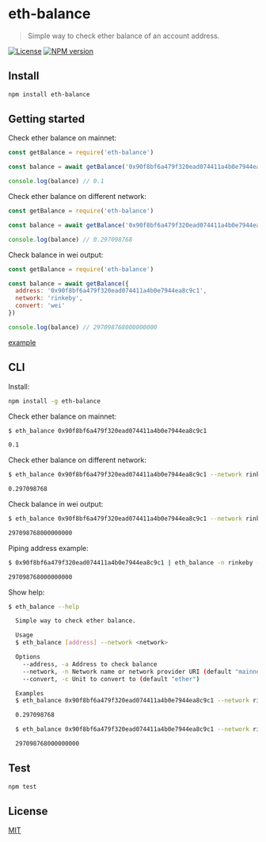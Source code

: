 # eth-balance

> Simple way to check ether balance of an account address.

[![License](http://img.shields.io/badge/license-MIT-blue.svg)](https://raw.githubusercontent.com/miguelmota/eth-balance/master/LICENSE)
[![NPM version](https://badge.fury.io/js/eth-balance.svg)](http://badge.fury.io/js/eth-balance)

## Install

```bash
npm install eth-balance
```

## Getting started

Check ether balance on mainnet:

```javascript
const getBalance = require('eth-balance')

const balance = await getBalance('0x90f8bf6a479f320ead074411a4b0e7944ea8c9c1')

console.log(balance) // 0.1
```

Check ether balance on different network:

```javascript
const getBalance = require('eth-balance')

const balance = await getBalance('0x90f8bf6a479f320ead074411a4b0e7944ea8c9c1', 'rinkeby')

console.log(balance) // 0.297098768
```

Check balance in wei output:

```javascript
const getBalance = require('eth-balance')

const balance = await getBalance({
  address: '0x90f8bf6a479f320ead074411a4b0e7944ea8c9c1',
  network: 'rinkeby',
  convert: 'wei'
})

console.log(balance) // 297098768000000000
```

[example](https://github.com/miguelmota/eth-balance/blob/master/example/example.js)

## CLI

Install:

```bash
npm install -g eth-balance
```

Check ether balance on mainnet:

```bash
$ eth_balance 0x90f8bf6a479f320ead074411a4b0e7944ea8c9c1

0.1
```

Check ether balance on different network:

```bash
$ eth_balance 0x90f8bf6a479f320ead074411a4b0e7944ea8c9c1 --network rinkeby

0.297098768
```

Check balance in wei output:

```bash
$ eth_balance 0x90f8bf6a479f320ead074411a4b0e7944ea8c9c1 --network rinkeby --convert wei

297098768000000000
```

Piping address example:

```bash
$ 0x90f8bf6a479f320ead074411a4b0e7944ea8c9c1 | eth_balance -n rinkeby -c wei

297098768000000000
```

Show help:

```bash
$ eth_balance --help

  Simple way to check ether balance.

  Usage
  $ eth_balance [address] --network <network>

  Options
    --address, -a Address to check balance
    --network, -n Network name or network provider URI (default "mainnet")
    --convert, -c Unit to convert to (default "ether")

  Examples
  $ eth_balance 0x90f8bf6a479f320ead074411a4b0e7944ea8c9c1 --network rinkeby

  0.297098768

  $ eth_balance 0x90f8bf6a479f320ead074411a4b0e7944ea8c9c1 --network rinkeby --convert wei

  297098768000000000
```

## Test

```bash
npm test
```

## License

[MIT](LICENSE)
